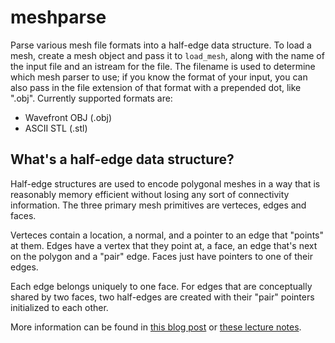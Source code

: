 meshparse
=========

Parse various mesh file formats into a half-edge data structure. To load a mesh,
create a mesh object and pass it to `load_mesh`, along with the name of the
input file and an istream for the file. The filename is used to determine which
mesh parser to use; if you know the format of your input, you can also pass in
the file extension of that format with a prepended dot, like ".obj". Currently
supported formats are:

- Wavefront OBJ (.obj)
- ASCII STL (.stl)

What's a half-edge data structure?
--

Half-edge structures are used to encode polygonal meshes in a way that is
reasonably memory efficient without losing any sort of connectivity information.
The three primary mesh primitives are verteces, edges and faces.

Verteces contain a location, a normal, and a pointer to an edge that "points" at
them. Edges have a vertex that they point at, a face, an edge that's next on the
polygon and a "pair" edge. Faces just have pointers to one of their edges.

Each edge belongs uniquely to one face. For edges that are conceptually shared
by two faces, two half-edges are created with their "pair" pointers initialized
to each other.

More information can be found in [this blog post][source1] or [these lecture
notes][source2].

[source1]: http://fgiesen.wordpress.com/2012/02/21/half-edge-based-mesh-representations-theory/
[source2]: http://mrl.nyu.edu/~dzorin/ig04/lecture24/meshes.pdf
